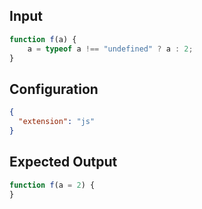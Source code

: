 
## Input
```javascript input
function f(a) {
    a = typeof a !== "undefined" ? a : 2;
}
```

## Configuration
```json configuration
{
  "extension": "js"
}
```

## Expected Output
```javascript expected output
function f(a = 2) {
}
```